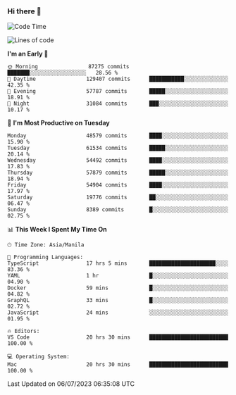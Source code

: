 ### Hi there 👋

<!--START_SECTION:waka-->
![Code Time](http://img.shields.io/badge/Code%20Time-4%2C140%20hrs%2053%20mins-blue)

![Lines of code](https://img.shields.io/badge/From%20Hello%20World%20I%27ve%20Written-113.2%20million%20lines%20of%20code-blue)

**I'm an Early 🐤** 

```text
🌞 Morning                87275 commits       ███████░░░░░░░░░░░░░░░░░░   28.56 % 
🌆 Daytime                129407 commits      ███████████░░░░░░░░░░░░░░   42.35 % 
🌃 Evening                57787 commits       █████░░░░░░░░░░░░░░░░░░░░   18.91 % 
🌙 Night                  31084 commits       ███░░░░░░░░░░░░░░░░░░░░░░   10.17 % 
```
📅 **I'm Most Productive on Tuesday** 

```text
Monday                   48579 commits       ████░░░░░░░░░░░░░░░░░░░░░   15.90 % 
Tuesday                  61534 commits       █████░░░░░░░░░░░░░░░░░░░░   20.14 % 
Wednesday                54492 commits       ████░░░░░░░░░░░░░░░░░░░░░   17.83 % 
Thursday                 57879 commits       █████░░░░░░░░░░░░░░░░░░░░   18.94 % 
Friday                   54904 commits       ████░░░░░░░░░░░░░░░░░░░░░   17.97 % 
Saturday                 19776 commits       ██░░░░░░░░░░░░░░░░░░░░░░░   06.47 % 
Sunday                   8389 commits        █░░░░░░░░░░░░░░░░░░░░░░░░   02.75 % 
```


📊 **This Week I Spent My Time On** 

```text
🕑︎ Time Zone: Asia/Manila

💬 Programming Languages: 
TypeScript               17 hrs 5 mins       █████████████████████░░░░   83.36 % 
YAML                     1 hr                █░░░░░░░░░░░░░░░░░░░░░░░░   04.90 % 
Docker                   59 mins             █░░░░░░░░░░░░░░░░░░░░░░░░   04.82 % 
GraphQL                  33 mins             █░░░░░░░░░░░░░░░░░░░░░░░░   02.72 % 
JavaScript               24 mins             ░░░░░░░░░░░░░░░░░░░░░░░░░   01.95 % 

🔥 Editors: 
VS Code                  20 hrs 30 mins      █████████████████████████   100.00 % 

💻 Operating System: 
Mac                      20 hrs 30 mins      █████████████████████████   100.00 % 
```


 Last Updated on 06/07/2023 06:35:08 UTC
<!--END_SECTION:waka-->


<!--
**rad182/rad182** is a ✨ _special_ ✨ repository because its `README.md` (this file) appears on your GitHub profile.

Here are some ideas to get you started:

- 🔭 I’m currently working on ...
- 🌱 I’m currently learning ...
- 👯 I’m looking to collaborate on ...
- 🤔 I’m looking for help with ...
- 💬 Ask me about ...
- 📫 How to reach me: ...
- 😄 Pronouns: ...
- ⚡ Fun fact: ...
-->
